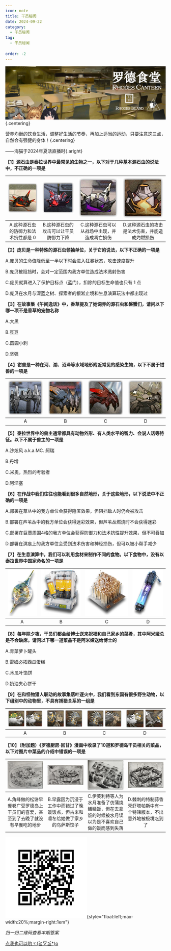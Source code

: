```yaml
---
icon: note
title: 干员秘闻
date: 2024-09-22
category:
  - 干员秘闻
tag:
  - 干员秘闻

order: -2
---
```


![](./res/ope_sec/topic.webp) {.centering}

营养均衡的饮食生活，调整好生活的节奏，再加上适当的运动，只要注意这三点，自然会有强健的身体！{.centering}

——海猫于2024年夏活直播时{.aright}

<!-- more -->

**【1】源石虫是泰拉世界中最常见的生物之一，以下对于几种基本源石虫的说法中，不正确的一项是**

| ![](./res/ope_sec/q1_1.webp) | ![](./res/ope_sec/q1_2.webp) | ![](./res/ope_sec/q1_3.webp) | ![](./res/ope_sec/q1_4.webp) |
| :---: | :---: | :---: | :---: |
| A.这种源石虫的防御力和法术抗性都是 0 | B.这种源石虫的攻击可以让干员防御力下降 | C.这种源石虫可以从战场中出现，并造成凋亡损伤 | D.这种源石虫的攻击是法术伤害，并能造成灼燃损伤 |

**【2】庞贝是一种特殊的源石虫领袖单位，关于它的说法，以下不正确的一项是**

A.庞贝的生命值降低至一半以下时会进入狂暴状态，攻击速度提升

B.庞贝被阻挡时，会对一定范围内我方单位造成法术溅射伤害

C.庞贝就算进入了保护目标点（蓝门），扣除的目标生命值也只有 1 点

D.庞贝在水月与深蓝之树、探索者的银淞止境和生息演算玩法中都出现过

**【3】在故事集《午间逸话》中，香草提及了她饲养的源石虫和磐蟹们，请问以下哪一项不是香草的宠物名称**

A.大黑

B.豆豆

C.圆圆小刺

D.坚强

**【4】钳兽是一种在河、湖、沼泽等水域地形附近常见的感染生物，以下不属于钳兽的一项是**

| ![](./res/ope_sec/q4_1.webp) | ![](./res/ope_sec/q4_2.webp) | ![](./res/ope_sec/q4_3.webp) | ![](./res/ope_sec/q4_4.webp) |
| :---: | :---: | :---: | :---: |
| A | B | C | D |

**【5】泰拉世界中的兽主通常都具有动物外形、有人类水平的智力、会说人话等特征。以下不属于兽主的一项是**

A.沙炫风 a.k.a.MC. 舸瑞

B.丹增

C.米奥，热烈的考验者

D.阿涅塞

**【6】在作战中我们往往也能看到很多自然地形，关于这些地形，以下说法中不正确的一项是**

A.部署在草丛中的我方单位会获得隐匿效果，但阻挡敌人时仍会被攻击

B.部署在芦苇丛中的我方单位会获得迷彩效果，但芦苇丛燃烧时不会获得迷彩

C.部署在巨蕈周围4格的我方单位会获得防御力和法术抗性提升效果，但不可叠加

D.部署在溟痕上的我方单位会受到法术伤害和神经损伤，但可以被小帮手减少

**【7】在生息演算中，我们可以利用食材来制作不同的食物。以下食物中，没有以泰拉世界中国家命名的一项是**

| ![](./res/ope_sec/q7_1.webp) | ![](./res/ope_sec/q7_2.webp) | ![](./res/ope_sec/q7_3.webp) | ![](./res/ope_sec/q7_4.webp) |
| :---: | :---: | :---: | :---: |
| A | B | C | D |

**【8】每年除夕夜，干员们都会给博士送来祝福和自己家乡的菜肴，其中阿米娅总是不会缺席。请问以下哪一道菜品不是阿米娅送给博士的**

A.青菜萝卜罐头

B.雷姆必拓西瓜蛋糕

C.木瓜叶馅饼

D.奶油夹心饼干

**【9】在和怪物猎人联动的故事集落叶逐火中，我们看到东国有很多野生动物，以下组别中的动物里，不具有捕猎关系的一组是**

| ![](./res/ope_sec/q9_1.webp) | ![](./res/ope_sec/q9_2.webp) | ![](./res/ope_sec/q9_3.webp) | ![](./res/ope_sec/q9_4.webp) |
| :---: | :---: | :---: | :---: |
| A | B | C | D |

**【10】（附加题）《罗德厨房·回甘》漫画中收录了10道和罗德岛干员相关的菜品，以下对图片中菜品的介绍中错误的一项是**

| ![](./res/ope_sec/q10_1.webp) | ![](./res/ope_sec/q10_2.webp) | ![](./res/ope_sec/q10_3.webp) | ![](./res/ope_sec/q10_4.webp) |
| :---: | :---: | :---: | :---: |
| A.角峰做的松饼早餐卷广受罗德岛上干员们的喜爱，甚至到了去晚了就没有早餐吃的地步 | B.早露因为沉浸于工作中而错过了晚饭饭点，但古米和凛冬给她做了家乡的乌萨斯饺子 | C.伊芙利特等人为水月准备了仿蒲烧鳝鳞饭，但在去拿饭的时候被水月误以为是不喜欢自己做的饭而感到失落 | D.棘刺的特制蒜香壳虾塔帕斯中有一个特辣版本，不出意外地被极境吃到了 |

![](./res/ope_sec/answer.webp){style="float:left;max-width:20%;margin-right:1em"}

*扫一扫二维码查看本期答案*

[点我也可以哟ヾ(≧▽≦*)o](https://www.wjx.cn/vm/OvlXMfQ.aspx)<eod />

<FakeAds />